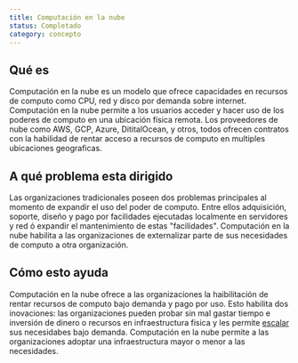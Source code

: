 ```yaml
---
title: Computación en la nube
status: Completado
category: concepto
---
```


## Qué es
Computación en la nube es un modelo que ofrece capacidades en recursos de computo como CPU, red y disco por demanda sobre internet. Computación en la nube permite a los usuarios acceder y hacer uso de los poderes de computo en una ubicación física remota. Los proveedores de nube como AWS, GCP, Azure, DititalOcean, y otros, todos ofrecen contratos con la habilidad de rentar acceso a recursos de computo en multiples ubicaciones geograficas.

## A qué problema esta dirigido
Las organizaciones tradicionales poseen dos problemas principales al momento de expandir el uso del poder de computo. Entre ellos adquisición, soporte, diseño y pago por facilidades ejecutadas localmente en servidores y red ó expandir el mantenimiento de estas "facilidades". Computación en la nube habilita a las organizaciones de externalizar parte de sus necesidades de computo a otra organización.

## Cómo esto ayuda
Computación en la nube ofrece a las organizaciones la haibilitación de rentar recursos de computo bajo demanda y pago por uso. Esto habilita dos inovaciones: las organizaciones pueden probar sin mal gastar tiempo e inversión de dinero o recursos en infraestructura fisica y les permite [escalar](/scalability/) sus necesidabes bajo demanda. Computación en la nube permite a las organizaciones adoptar una infraestructura mayor o menor a las necesidades.


